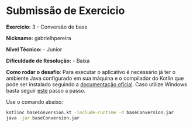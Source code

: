 # Submissão de Exercicio

**Exercicio:** 3 - Conversão de base

**Nickname:** gabrielhpereira

**Nível Técnico:** - Junior

**Dificuldade de Resolução:** - Baixa

**Como rodar o desafio**: 
Para executar o aplicativo é necessário já ter o ambiente Java configurado em sua máquina e o compilador do Kotlin que pode ser instalado seguindo a [documentação oficial](https://kotlinlang.org/docs/command-line.html). Caso utilize Windows basta seguir [este](https://downlinko.com/download-install-kotlin-windows.html) passo a passo.

Use o comando abaixo: 
```bash
kotlinc baseConversion.kt -include-runtime -d baseConversion.jar
java -jar baseConversion.jar
```